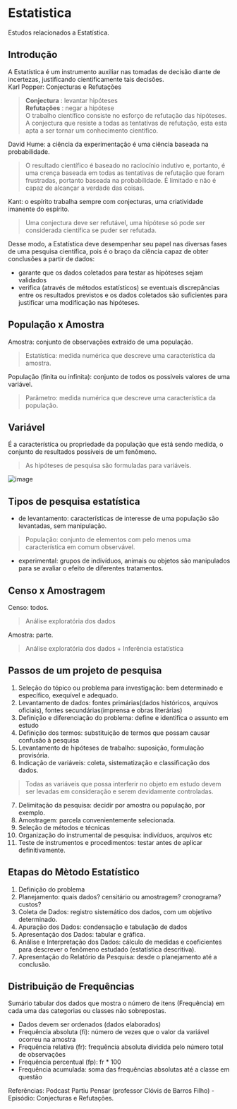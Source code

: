 # Estatistica
Estudos relacionados a Estatística.

## Introdução
A Estatística é um instrumento auxiliar nas tomadas de decisão diante de incertezas, justificando cientificamente tais decisões. </br>
Karl Popper: Conjecturas e Refutações
> **Conjectura** : levantar hipóteses </br>
> **Refutações** : negar a hipótese </br>
> O trabalho científico consiste no esforço de refutação das hipóteses. A conjectura que resiste a todas as tentativas de refutação, esta esta apta a ser tornar um conhecimento científico. </br>

David Hume: a ciência da experimentação é uma ciência baseada na probabilidade. 
> O resultado científico é baseado no raciocínio indutivo e, portanto, é uma crença baseada em todas as tentativas de refutação que foram frustradas, portanto baseada na probabilidade. É limitado e não é capaz de alcançar a verdade das coisas.

Kant: o espírito trabalha sempre com conjecturas, uma criatividade imanente do espírito.
> Uma conjectura deve ser refutável, uma hipótese só pode ser considerada científica se puder ser refutada.

Desse modo, a Estatística deve desempenhar seu papel nas diversas fases de uma pesquisa científica, pois é o braço da ciência capaz de obter conclusões a partir de dados:
- garante que os dados coletados para testar as hipóteses sejam validados
- verifica (através de métodos estatísticos) se eventuais discrepâncias entre os resultados previstos e os dados coletados são suficientes para justificar uma modificação nas hipóteses.

## População x Amostra
Amostra: conjunto de observações extraído de uma população.
> Estatística: medida numérica que descreve uma característica da amostra.

População (finita ou infinita): conjunto de todos os possíveis valores de uma variável.
> Parâmetro: medida numérica que descreve uma característica da população.

## Variável
É a característica ou propriedade da população que está sendo medida, o conjunto de resultados possíveis de um fenômeno.
> As hipóteses de pesquisa são formuladas para variáveis.

![image](https://user-images.githubusercontent.com/39681960/204415919-da19e87a-6435-45e3-ad1f-77bb869f1502.png)

## Tipos de pesquisa estatística
- de levantamento: características de interesse de uma população são levantadas, sem manipulação.
> População: conjunto de elementos com pelo menos uma característica em comum observável.

- experimental: grupos de indivíduos, animais ou objetos são manipulados para se avaliar o efeito de diferentes tratamentos.

## Censo x Amostragem
Censo: todos.
> Análise exploratória dos dados

Amostra: parte.
> Análise exploratória dos dados + Inferência estatística

## Passos de um projeto de pesquisa
1. Seleção do tópico ou problema para investigação: bem determinado e específico, exequível e adequado.
2. Levantamento de dados: fontes primárias(dados históricos, arquivos oficiais), fontes secundárias(imprensa e obras literárias)
3. Definição e diferenciação do problema: define e identifica o assunto em estudo
4. Definição dos termos: substituição de termos que possam causar confusão à pesquisa
5. Levantamento de hipóteses de trabalho: suposição, formulação provisória.
6. Indicação de variáveis: coleta, sistematização e classificação dos dados.
> Todas as variáveis que possa interferir no objeto em estudo devem ser levadas em consideração e serem devidamente controladas.
7. Delimitação da pesquisa: decidir por amostra ou população, por exemplo.
8. Amostragem: parcela convenientemente selecionada. 
9. Seleção de métodos e técnicas
11. Organização do instrumental de pesquisa: indivíduos, arquivos etc
12. Teste de instrumentos e procedimentos: testar antes de aplicar definitivamente.

## Etapas do Mètodo Estatístico
1. Definição do problema
2. Planejamento: quais dados? censitário ou amostragem? cronograma? custos?
3. Coleta de Dados: registro sistemático dos dados, com um objetivo determinado.
4. Apuração dos Dados: condensação e tabulação de dados
5. Apresentação dos Dados: tabular e gráfica.
6. Análise e Interpretação dos Dados: cálculo de medidas e coeficientes para descrever o fenômeno estudado (estatística descritiva).
7. Apresentação do Relatório da Pesquisa: desde o planejamento até a conclusão.

## Distribuição de Frequências
Sumário tabular dos dados que mostra o número de itens (Frequência) em cada uma das categorias ou classes não sobrepostas.
- Dados devem ser ordenados (dados elaborados)
- Frequência absoluta (fi): número de vezes que o valor da variável ocorreu na amostra
- Frequência relativa (fr): frequência absoluta dividida pelo número total de observações
- Frequência percentual (fp): fr * 100
- Frequência acumulada: soma das frequências absolutas até a classe em questão








Referências:
Podcast Partiu Pensar (professor Clóvis de Barros Filho) - Episódio: Conjecturas e Refutações.
